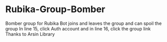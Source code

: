 # Rubika-Group-Bomber
Bomber group for Rubika Bot joins and leaves the group and can spoil the group In line 15, click Auth account and in line 16, click the group link Thanks to Arsin Library
